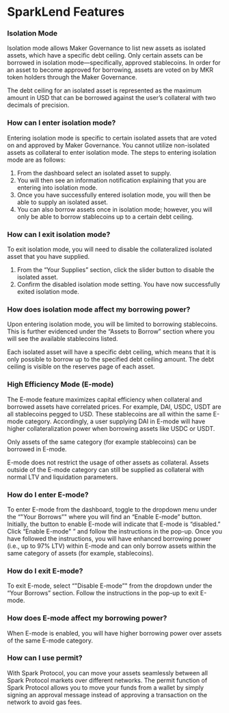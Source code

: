 # SparkLend Features

### Isolation Mode

Isolation mode allows Maker Governance to list new assets as isolated assets, which have a specific debt ceiling. Only certain assets can be borrowed in isolation mode—specifically, approved stablecoins. In order for an asset to become approved for borrowing, assets are voted on by MKR token holders through the Maker Governance.

The debt ceiling for an isolated asset is represented as the maximum amount in USD that can be borrowed against the user’s collateral with two decimals of precision.

### How can I enter isolation mode?

Entering isolation mode is specific to certain isolated assets that are voted on and approved by Maker Governance. You cannot utilize non-isolated assets as collateral to enter isolation mode. The steps to entering isolation mode are as follows:

1. From the dashboard select an isolated asset to supply.
2. You will then see an information notification explaining that you are entering into isolation mode.
3. Once you have successfully entered isolation mode, you will then be able to supply an isolated asset.
4. You can also borrow assets once in isolation mode; however, you will only be able to borrow stablecoins up to a certain debt ceiling.

### How can I exit isolation mode?

To exit isolation mode, you will need to disable the collateralized isolated asset that you have supplied.

1. From the “Your Supplies” section, click the slider button to disable the isolated asset.
2. Confirm the disabled isolation mode setting. You have now successfully exited isolation mode.

### How does isolation mode affect my borrowing power?

Upon entering isolation mode, you will be limited to borrowing stablecoins. This is further evidenced under the “Assets to Borrow” section where you will see the available stablecoins listed.

Each isolated asset will have a specific debt ceiling, which means that it is only possible to borrow up to the specified debt ceiling amount. The debt ceiling is visible on the reserves page of each asset.

### High Efficiency Mode (E-mode)

The E-mode feature maximizes capital efficiency when collateral and borrowed assets have correlated prices. For example, DAI, USDC, USDT are all stablecoins pegged to USD. These stablecoins are all within the same E-mode category. Accordingly, a user supplying DAI in E-mode will have higher collateralization power when borrowing assets like USDC or USDT.

Only assets of the same category (for example stablecoins) can be borrowed in E-mode.

E-mode does not restrict the usage of other assets as collateral. Assets outside of the E-mode category can still be supplied as collateral with normal LTV and liquidation parameters.

### How do I enter E-mode?

To enter E-mode from the dashboard, toggle to the dropdown menu under the “"Your Borrows”" where you will find an “Enable E-mode” button. Initially, the button to enable E-mode will indicate that E-mode is “disabled.” Click “Enable E-mode" ” and follow the instructions in the pop-up. Once you have followed the instructions, you will have enhanced borrowing power (i.e., up to 97% LTV) within E-mode and can only borrow assets within the same category of assets (for example, stablecoins).

### How do I exit E-mode?

To exit E-mode, select “"Disable E-mode”" from the dropdown under the “Your Borrows” section. Follow the instructions in the pop-up to exit E-mode.

### How does E-mode affect my borrowing power?

When E-mode is enabled, you will have higher borrowing power over assets of the same E-mode category.

### How can I use permit?

With Spark Protocol, you can move your assets seamlessly between all Spark Protocol markets over different networks. The permit function of Spark Protocol allows you to move your funds from a wallet by simply signing an approval message instead of approving a transaction on the network to avoid gas fees.

